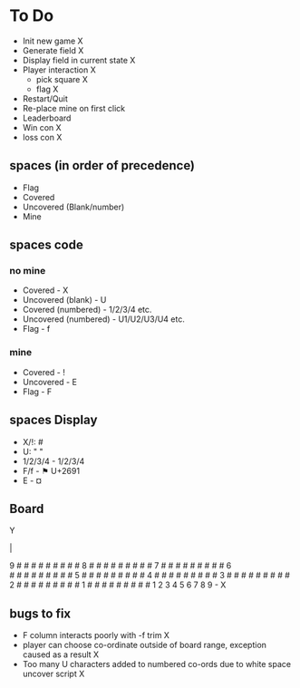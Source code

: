 
# To Do

- Init new game X
- Generate field X
- Display field in current state X
- Player interaction X
  - pick square X
  - flag X
- Restart/Quit
- Re-place mine on first click
- Leaderboard
- Win con X
- loss con X

## spaces (in order of precedence)

- Flag
- Covered
- Uncovered (Blank/number)
- Mine

## spaces code

### no mine

- Covered - X
- Uncovered (blank) - U
- Covered (numbered) - 1/2/3/4 etc.
- Uncovered (numbered) - U1/U2/U3/U4 etc.
- Flag - f

### mine

- Covered - !
- Uncovered - E
- Flag - F

## spaces Display

- X/!: #
- U: " "
- 1/2/3/4 - 1/2/3/4
- F/f - ⚑ U+2691
- E - ¤

## Board

Y

|

9 # # # # # # # # #
8 # # # # # # # # #
7 # # # # # # # # #
6 # # # # # # # # #
5 # # # # # # # # #
4 # # # # # # # # #
3 # # # # # # # # #
2 # # # # # # # # #
1 # # # # # # # # #
  1 2 3 4 5 6 7 8 9 - X

## bugs to fix

- F column interacts poorly with -f trim X
- player can choose co-ordinate outside of board range, exception caused as a result X
- Too many U characters added to numbered co-ords due to
  white space uncover script X
